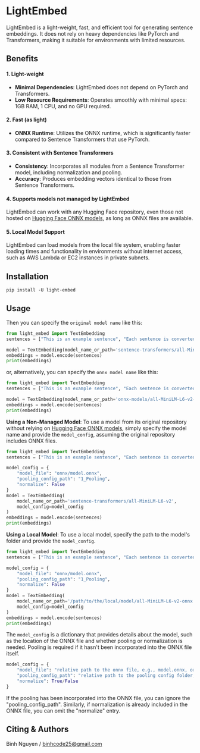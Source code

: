 # LightEmbed

LightEmbed is a light-weight, fast, and efficient tool for generating sentence embeddings. It does not rely on heavy dependencies like PyTorch and Transformers, making it suitable for environments with limited resources.

## Benefits

#### 1. Light-weight
- **Minimal Dependencies**: LightEmbed does not depend on PyTorch and Transformers.
- **Low Resource Requirements**: Operates smoothly with minimal specs: 1GB RAM, 1 CPU, and no GPU required.

#### 2. Fast (as light)
- **ONNX Runtime**: Utilizes the ONNX runtime, which is significantly faster compared to Sentence Transformers that use PyTorch.

#### 3. Consistent with Sentence Transformers
- **Consistency**: Incorporates all modules from a Sentence Transformer model, including normalization and pooling.
- **Accuracy**: Produces embedding vectors identical to those from Sentence Transformers.

#### 4. Supports models not managed by LightEmbed
LightEmbed can work with any Hugging Face repository, even those not hosted on 
[Hugging Face ONNX models](https://huggingface.co/onnx-models), as long as ONNX files are available.

#### 5. Local Model Support
LightEmbed can load models from the local file system, enabling faster loading times and functionality
in environments without internet access, such as AWS Lambda or EC2 instances in private subnets.


## Installation
```
pip install -U light-embed
```

## Usage

Then you can specify the `original model name` like this:
```python
from light_embed import TextEmbedding
sentences = ["This is an example sentence", "Each sentence is converted"]

model = TextEmbedding(model_name_or_path='sentence-transformers/all-MiniLM-L6-v2')
embeddings = model.encode(sentences)
print(embeddings)
```

or, alternatively, you can specify the `onnx model name` like this:
```python
from light_embed import TextEmbedding
sentences = ["This is an example sentence", "Each sentence is converted"]

model = TextEmbedding(model_name_or_path='onnx-models/all-MiniLM-L6-v2-onnx')
embeddings = model.encode(sentences)
print(embeddings)
```

**Using a Non-Managed Model**: To use a model from its original repository without relying on [Hugging Face ONNX models](https://huggingface.co/onnx-models), simply specify the model name and provide the `model_config`, assuming the original repository includes ONNX files.
```python
from light_embed import TextEmbedding
sentences = ["This is an example sentence", "Each sentence is converted"]

model_config = {
    "model_file": "onnx/model.onnx",
    "pooling_config_path": "1_Pooling",
    "normalize": False
}
model = TextEmbedding(
    model_name_or_path='sentence-transformers/all-MiniLM-L6-v2',
    model_config=model_config
)
embeddings = model.encode(sentences)
print(embeddings)
```

**Using a Local Model**: To use a local model, specify the path to the model's folder and provide the `model_config`.
```python
from light_embed import TextEmbedding
sentences = ["This is an example sentence", "Each sentence is converted"]

model_config = {
    "model_file": "onnx/model.onnx",
    "pooling_config_path": "1_Pooling",
    "normalize": False
}
model = TextEmbedding(
    model_name_or_path='/path/to/the/local/model/all-MiniLM-L6-v2-onnx',
    model_config=model_config
)
embeddings = model.encode(sentences)
print(embeddings)
```
The `model_config` is a dictionary that provides details about the model, such as the location of the ONNX file and whether
pooling or normalization is needed. Pooling is required if it hasn't been incorporated into the ONNX file itself.
```python
model_config = {
    "model_file": "relative path to the onnx file, e.g., model.onnx, or onnx/model.onnx",
    "pooling_config_path": "relative path to the pooling config folder, e.g., 1_Pooling",
    "normalize": True/False
}
```
If the pooling has been incorporated into the ONNX file, you can ignore the "pooling_config_path".
Similarly, if normalization is already included in the ONNX file, you can omit the "normalize" entry.

## Citing & Authors

Binh Nguyen / binhcode25@gmail.com